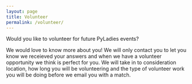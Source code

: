 ```yaml
---
layout: page
title: Volunteer
permalink: /volunteer/
---
```


Would you like to volunteer for future PyLadies events?

We would love to know more about you! We will only contact you to let you know we receieved your answers and when we have a volunteer opportunity we think is perfect for you. We will take in to consideration location, how long you will be volunteering and the type of volunteer work you will be doing before we email you with a match.


